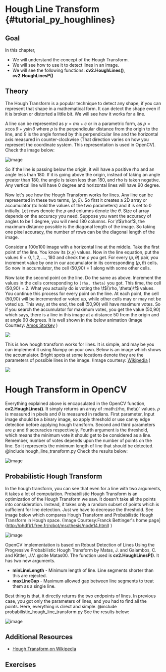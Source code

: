 Hough Line Transform {#tutorial_py_houghlines}
====================

Goal
----

In this chapter,
-   We will understand the concept of the Hough Transform.
-   We will see how to use it to detect lines in an image.
-   We will see the following functions: **cv2.HoughLines()**, **cv2.HoughLinesP()**

Theory
------

The Hough Transform is a popular technique to detect any shape, if you can represent that shape in a mathematical form. It can detect the shape even if it is broken or distorted a little bit. We will see how it works for a line.

A line can be represented as $y = mx+c$ or in a parametric form, as $\rho = x \cos \theta + y \sin \theta$ where $\rho$ is the perpendicular distance from the origin to the line, and $\theta$ is the angle formed by this perpendicular line and the horizontal axis measured in counter-clockwise (That direction varies on how you represent the coordinate system. This representation is used in OpenCV). Check the image below:

![image](images/houghlines1.svg)

So if the line is passing below the origin, it will have a positive rho and an angle less than 180. If it is going above the origin, instead of taking an angle greater than 180, the angle is taken less than 180, and rho is taken negative. Any vertical line will have 0 degree and horizontal lines will have 90 degree.

Now let's see how the Hough Transform works for lines. Any line can be represented in these two terms, $(\rho, \theta)$. So first it creates a 2D array or accumulator (to hold the values of the two parameters) and it is set to 0 initially. Let rows denote the $\rho$ and columns denote the $\theta$. Size of array depends on the accuracy you need. Suppose you want the accuracy of angles to be 1 degree, you will need 180 columns. For \f$\rho\f$, the maximum distance possible is the diagonal length of the image. So taking one pixel accuracy, the number of rows can be the diagonal length of the image.

Consider a 100x100 image with a horizontal line at the middle. Take the first point of the line. You know its (x,y) values. Now in the line equation, put the values $\theta = 0,1,2,....,180$ and check the $\rho$ you get. For every $(\rho, \theta)$ pair, you increment value by one in our accumulator in its corresponding $(\rho, \theta)$ cells. So now in accumulator, the cell (50,90) = 1 along with some other cells.

Now take the second point on the line. Do the same as above. Increment the values in the cells corresponding to `(rho, theta)` you got. This time, the cell (50,90) = 2. What you actually do is voting the \f$(\rho, \theta)\f$ values. You continue this process for every point on the line. At each point, the cell (50,90) will be incremented or voted up, while other cells may or may not be voted up. This way, at the end, the cell (50,90) will have maximum votes. So if you search the accumulator for maximum votes, you get the value (50,90) which says, there is a line in this image at a distance 50 from the origin and at angle 90 degrees. It is well shown in the below animation (Image Courtesy: [Amos Storkey](http://homepages.inf.ed.ac.uk/amos/hough.html) )

![](images/houghlinesdemo.gif)

This is how hough transform works for lines. It is simple, and may be you can implement it using Numpy on your own. Below is an image which shows the accumulator. Bright spots at some locations denote they are the parameters of possible lines in the image. (Image courtesy: [Wikipedia](http://en.wikipedia.org/wiki/Hough_transform) )

![](images/houghlines2.jpg)

Hough Transform in OpenCV
=========================

Everything explained above is encapsulated in the OpenCV function, **cv2.HoughLines()**. It simply returns an array of :math:(rho, theta)\` values. $\rho$ is measured in pixels and $\theta$ is measured in radians. First parameter, Input image should be a binary image, so apply threshold or use canny edge detection before applying hough transform. Second and third parameters are $\rho$ and $\theta$ accuracies respectively. Fourth argument is the threshold, which means the minimum vote it should get to be considered as a line. Remember, number of votes depends upon the number of points on the line. So it represents the minimum length of line that should be detected.
@include hough_line_transform.py
Check the results below:

![image](images/houghlines3.jpg)

Probabilistic Hough Transform
-----------------------------

In the hough transform, you can see that even for a line with two arguments, it takes a lot of computation. Probabilistic Hough Transform is an optimization of the Hough Transform we saw. It doesn't take all the points into consideration. Instead, it takes only a random subset of points which is sufficient for line detection. Just we have to decrease the threshold. See image below which compares Hough Transform and Probabilistic Hough Transform in Hough space. (Image Courtesy:Franck Bettinger's home page](http://phdfb1.free.fr/robot/mscthesis/node14.html) )

![image](images/houghlines4.png)

OpenCV implementation is based on Robust Detection of Lines Using the Progressive Probabilistic Hough Transform by Matas, J. and Galambos, C. and Kittler, J.V. @cite Matas00. The function used is **cv2.HoughLinesP()**. It has two new arguments.
-   **minLineLength** - Minimum length of line. Line segments shorter than this are rejected.
-   **maxLineGap** - Maximum allowed gap between line segments to treat them as a single line.

Best thing is that, it directly returns the two endpoints of lines. In previous case, you got only the parameters of lines, and you had to find all the points. Here, everything is direct and simple.
@include probabilistic_hough_line_transform.py
See the results below:

![image](images/houghlines5.jpg)

Additional Resources
--------------------

- [Hough Transform on Wikipedia](http://en.wikipedia.org/wiki/Hough_transform)

Exercises
---------
